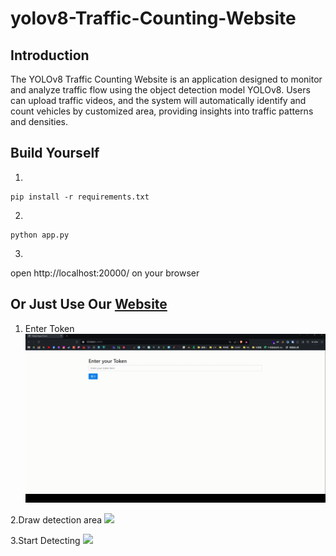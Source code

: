 ﻿# yolov8-Traffic-Counting-Website

## Introduction
The YOLOv8 Traffic Counting Website is an application designed to monitor and analyze traffic flow using the object detection model YOLOv8. Users can upload traffic videos, and the system will automatically identify and count vehicles by customized area, providing insights into traffic patterns and densities.

## Build Yourself
1. 
```
pip install -r requirements.txt
```
2. 
```
python app.py
```
3. 
open http://localhost:20000/ on your browser

## Or Just Use Our [Website](https://traffic.trianglesnake.com)
1. Enter Token
![](https://github.com/TriangleSnake/yolov8-Traffic-Counting-Website/blob/main/img/1.gif?raw=true)

2.Draw detection area
![](https://github.com/TriangleSnake/yolov8-Traffic-Counting-Website/blob/main/img/2.gif?raw=true)

3.Start Detecting
![](https://github.com/TriangleSnake/yolov8-Traffic-Counting-Website/blob/main/img/3.gif?raw=true)
